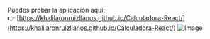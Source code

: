 Puedes probar la aplicación aquí:  
👉 [https://khalilaronruizllanos.github.io/Calculadora-React/](https://khalilaronruizllanos.github.io/Calculadora-React/)
![Image](https://github.com/user-attachments/assets/6896513c-bf2a-434f-bb0e-d3085bcba796)


